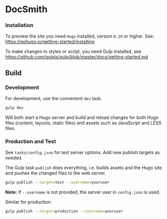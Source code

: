 # DocSmith

### Installation

To preview the site you need `Hugo` installed, version `0.29` or higher. See: https://gohugo.io/getting-started/installing

To make changes to styles or script, you need Gulp installed, see https://github.com/gulpjs/gulp/blob/master/docs/getting-started.md
 
## Build

### Development

For development, use the convenient `dev` task.

```bash
gulp dev
```

Will both start a Hugo server and build and reload changes for both Hugo files (content, layouts, static files) and assets such as JavaScript and LESS files.


### Production and Test

See `tasks/config.json` for test server options. Add new publish targets as needed.

The Gulp task `publish` does everything, i.e. builds assets and the Hugo site and pushes the changed files to the web server.

```bash
gulp publish --target=test --username=youruser
````

**Note:** If `--username` is not provided, the server user in `config.json` is used.

Similar for production:

```bash
gulp publish --target=production --username=youruser
````